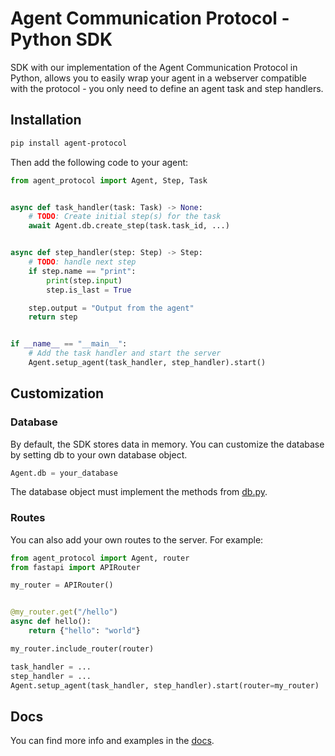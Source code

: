 # Agent Communication Protocol - Python SDK

SDK with our implementation of the Agent Communication Protocol in Python, allows you to easily wrap your agent in a webserver compatible with the protocol - you only need to define an agent task and step handlers.

## Installation

```sh
pip install agent-protocol
```

Then add the following code to your agent:

```python
from agent_protocol import Agent, Step, Task


async def task_handler(task: Task) -> None:
    # TODO: Create initial step(s) for the task
    await Agent.db.create_step(task.task_id, ...)


async def step_handler(step: Step) -> Step:
    # TODO: handle next step
    if step.name == "print":
        print(step.input)
        step.is_last = True

    step.output = "Output from the agent"
    return step


if __name__ == "__main__":
    # Add the task handler and start the server
    Agent.setup_agent(task_handler, step_handler).start()
```

## Customization

### Database

By default, the SDK stores data in memory. You can customize the database by setting db to your own database object.

```python
Agent.db = your_database
```

The database object must implement the methods from [db.py](./agent/python/db.py).

### Routes

You can also add your own routes to the server. For example:

```python
from agent_protocol import Agent, router
from fastapi import APIRouter

my_router = APIRouter()


@my_router.get("/hello")
async def hello():
    return {"hello": "world"}

my_router.include_router(router)

task_handler = ...
step_handler = ...
Agent.setup_agent(task_handler, step_handler).start(router=my_router)
```

## Docs

You can find more info and examples in the [docs](https://agentprotocol.ai/sdks/python).

